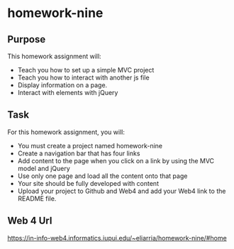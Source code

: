 # homework-nine

## Purpose
This homework assignment will:

* Teach you how to set up a simple MVC project
* Teach you how to interact with another js file
* Display information on a page. 
* Interact with elements with jQuery


## Task
For this homework assignment, you will:

* You must create a project named homework-nine
* Create a navigation bar that has four links 
* Add content to the page when you click on a link by using the MVC model and jQuery
* Use only one page and load all the content onto that page 
* Your site should be fully developed with content
* Upload your project to Github and Web4 and add your Web4 link to the README file.

## Web 4 Url
https://in-info-web4.informatics.iupui.edu/~eliarria/homework-nine/#home 
